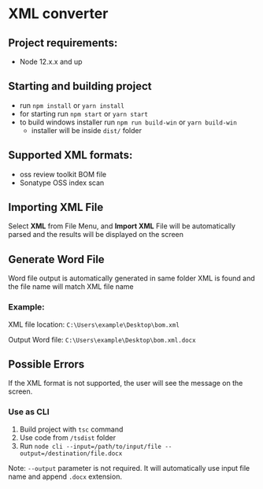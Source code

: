 # XML converter

## Project requirements:

* Node 12.x.x and up

## Starting and building project

* run `npm install` or `yarn install`
* for starting run `npm start` or `yarn start`
* to build windows installer run `npm run build-win` or `yarn build-win`
    * installer will be inside `dist/` folder 


## Supported XML formats:

- oss review toolkit BOM file</li>
- Sonatype OSS index scan</li>

## Importing XML File
    
Select **XML** from File Menu, and **Import XML**
File will be automatically parsed and the results will be displayed on the screen

## Generate Word File

Word file output is automatically generated in same folder XML is found and the file name will match XML file name

### Example:
XML file location: `C:\Users\example\Desktop\bom.xml`

Output Word file: `C:\Users\example\Desktop\bom.xml.docx`

## Possible Errors

If the XML format is not supported, the user will see the message on the screen.

### Use as CLI

1. Build project with `tsc` command
1. Use code from `/tsdist` folder
1. Run `node cli --input=/path/to/input/file --output=/destination/file.docx`

Note: `--output` parameter is not required. It will automatically use input file name and append `.docx` extension.